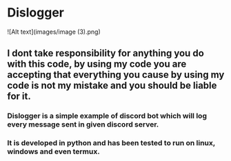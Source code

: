 # Dislogger
![Alt text](images/image (3).png)
## I dont take responsibility for anything you do with this code, by using my code you are accepting that everything you cause by using my code is not my mistake and you should be liable for it.
### Dislogger is a simple example of discord bot which will log every message sent in given discord server.
### It is developed in python and has been tested to run on linux, windows and even termux.
